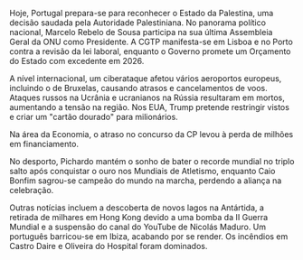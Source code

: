 Hoje, Portugal prepara-se para reconhecer o Estado da Palestina, uma decisão saudada pela Autoridade Palestiniana. No panorama político nacional, Marcelo Rebelo de Sousa participa na sua última Assembleia Geral da ONU como Presidente. A CGTP manifesta-se em Lisboa e no Porto contra a revisão da lei laboral, enquanto o Governo promete um Orçamento do Estado com excedente em 2026.

A nível internacional, um ciberataque afetou vários aeroportos europeus, incluindo o de Bruxelas, causando atrasos e cancelamentos de voos. Ataques russos na Ucrânia e ucranianos na Rússia resultaram em mortos, aumentando a tensão na região. Nos EUA, Trump pretende restringir vistos e criar um "cartão dourado" para milionários.

Na área da Economia, o atraso no concurso da CP levou à perda de milhões em financiamento.

No desporto, Pichardo mantém o sonho de bater o recorde mundial no triplo salto após conquistar o ouro nos Mundiais de Atletismo, enquanto Caio Bonfim sagrou-se campeão do mundo na marcha, perdendo a aliança na celebração.

Outras notícias incluem a descoberta de novos lagos na Antártida, a retirada de milhares em Hong Kong devido a uma bomba da II Guerra Mundial e a suspensão do canal do YouTube de Nicolás Maduro. Um português barricou-se em Ibiza, acabando por se render. Os incêndios em Castro Daire e Oliveira do Hospital foram dominados.